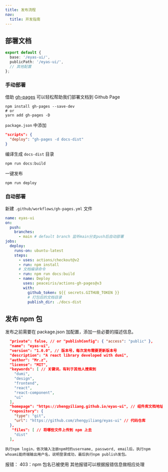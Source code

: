 ```yaml
---
title: 发布流程
nav:
  title: 开发指南
---
```


## 部署文档

```ts
export default {
  base: '/eyas-ui/',
  publicPath: '/eyas-ui/',
  // 其他配置
};
```

### 手动部署

借助 [gh-pages](https://github.com/tschaub/gh-pages) 可以轻松帮助我们部署文档到 Github Page

```shell
npm install gh-pages --save-dev
# or
yarn add gh-pages -D
```

`package.json` 中添加

```json
"scripts": {
  "deploy": "gh-pages -d docs-dist"
}
```

编译生成 `docs-dist` 目录

```shell
npm run docs:build
```

一键发布

```shell
npm run deploy
```

### 自动部署

新建 `.github/workflows/gh-pages.yml` 文件

```yml
name: eyas-ui
on:
  push:
    branches:
      - main # default branch 监听main分支push后自动部署
jobs:
  deploy:
    runs-on: ubuntu-latest
    steps:
      - uses: actions/checkout@v2
      - run: npm install
      # 文档编译命令
      - run: npm run docs:build
      - name: Deploy
        uses: peaceiris/actions-gh-pages@v3
        with:
          github_token: ${{ secrets.GITHUB_TOKEN }}
          # 打包后的文档目录
          publish_dir: ./docs-dist
```

## 发布 npm 包

发布之前需要在 package.json 加配置，添加一些必要的描述信息。

```json
  "private": false, // or "publishConfig": { "access": "public" },
  "name": "eyas-ui",
  "version": "1.0.0", // 版本号，每次发布需要更新版本号
  "description": "A react library developed with dumi",
  "author": "Mr.z",
  "license": "MIT",
  "keywords": [ // 关键词，有利于其他人搜索到
    "dumi",
    "design",
    "frontend",
    "react",
    "react-component",
    "ui"
  ],
  "homepage": "https://zhengyiliang.github.io/eyas-ui", // 组件库文档地址
  "repository": {
    "type": "git",
    "url": "https://github.com/zhengyiliang/eyas-ui" // 代码仓库
  },
   "files": [ // 将哪些文件上传到 npm 上去
    "dist"
  ],
```

`执行npm login，依次输入注册npm时的username, password, email后，执行npm whoami能终端输出用户名，说明登录成功，最后执行npm publish发包。`

报错： 403：npm 包名已被使用
其他报错可以根据报错信息做相应处理
